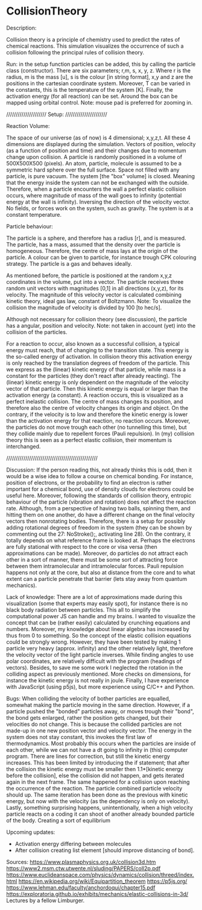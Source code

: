 # CollisionTheory

Description: 

Collision theory is a principle of chemistry used to predict the rates of chemical reactions. 
This simulation visualizes the occurrence of such a collision following the principal rules of collision theory.

Run: 
in the setup function particles can be added, this by calling the particle class (constructor). There are six parameters; r,m, s, x, y, z. Where r is the radius, m is the mass [u], s is the colour [in string format], x,y and z are the positions in the cartesian coordinate system. Moreover, T can be varied in the constants, this is the temperature of the system [K]. Finally, the activation energy (for all reaction) can be set. Around the box can be mapped using orbital control.
Note: mouse pad is preferred for zooming in.

///////////////////// Setup: //////////////////////

Reaction Volume:

The space of our universe (as of now) is 4 dimensional; x,y,z,t. All these 4 dimensions are displayed during the simulation. 
Vectors of position, velocity (as a function of position and time) and their changes due to momentum change upon collision. 
A particle is randomly positioned in a volume of 500X500X500 (pixels). An atom, particle, molecule is assumed to be a symmetric hard sphere over the full surface.
Space not filled with any particle, is pure vacuum. The system [the "box" volume] is closed. Meaning that the energy inside the system can not be exchanged with the outside.
Therefore, when a particle encounters the wall a perfect elastic collision occurs, where magnitude of mass of the wall goes to infinity (potential energy at the wall is infinity).
Inversing the direction of the velocity vector. No fields, or forces work on the system, such as gravity. The system is at a constant temperature. 

Particle behaviour:

The particle is a sphere, and therefore has a radius [r], and is measured. The particle, has a mass, assumed that the density over the particle is homogeneous. 
Therefore, the centre of mass lays at the origin of the particle. A colour can be given to particle, for instance trough CPK colouring strategy. 
The particle is a gas and behaves ideally.

As mentioned before, the particle is positioned at the random x,y,z coordinates in the volume, put into a vector.
The particle receives three random unit vectors with magnitudes [0,1] in all directions (x,y,z), for its velocity. 
The magnitude of this velocity vector is calculated combining kinetic theory, ideal gas law, constant of Boltzmann.
Note: To visualize the collision the magnitude of velocity is divided by 100 [to hec/s].

Although not necessary for collision theory (see discussion), the particle has a angular, position and velocity.
Note: not taken in account (yet) into the collision of the particles. 

For a reaction to occur, also known as a successful collision, a typical energy must reach, that of changing to the transition state. 
This energy is the so-called energy of activation. In collision theory this activation energy is only reached by the translation degrees of freedom of the particle.
This we express as the (linear) kinetic energy of that particle, while mass is a constant for the particles (they don't react after already reacting). 
The (linear) kinetic energy is only dependent on the magnitude of the velocity vector of that particle. Then this kinetic energy is equal or larger than the activation energy (a constant).
A reaction occurs, this is visualized as a perfect inelastic collision. The centre of mass changes its position, and therefore also the centre of velocity changes its origin and object.
On the contrary, if the velocity is to low and therefore the kinetic energy is lower than the activation energy for that reaction, no reaction occurs.
Moreover, the particles do not move trough each other (no tunnelling this time), but they collide mainly due to repellent forces (Pauli repulsion).
In (my) collision theory this is seen as a perfect elastic collision, their momentum is interchanged. 

////////////////////////////////////////////////

Discussion: 
If the person reading this, not already thinks this is odd, then it would be a wise idea to follow a course on chemical bonding. 
For instance, position of electrons, or the probability to find an electron is rather important for a chemical bond, use of density clouds for electrons could be useful here. 
Moreover, following the standards of collision theory, entropic behaviour of the particle (vibration and rotation) does not affect the reaction rate.
Although, from a perspective of having two balls, spinning them, and hitting them on one another, do have a different change on the final velocity vectors then nonrotating bodies.
Therefore, there is a setup for possibly adding rotational degrees of freedom in the system (they can be shown by commenting out the 27: NoStroke();, activating line 28).
On the contrary, it totally depends on what reference frame is looked at. Perhaps the electrons are fully stational with respect to the core or visa versa (then approximations can be made).
Moreover, do particles do not attract each other in a sort of manner, there must be some sort of attracting force between them intramolecular and intramolecular forces.
Pauli repulsion happens not only at the core, but also at distance from the core and to what extent can a particle penetrate that barrier (lets stay away from quantum mechanics).

Lack of knowledge:
There are a lot of approximations made during this visualization (some that experts may easily spot), for instance there is no black body radiation between particles. 
This all to simplify the computational power JS can handle and my brains. I wanted to visualize the concept that can be (rather easily) calculated by crunching equations and numbers.
Moreover, my knowledge about linear algebra has increased by thus from 0 to something. So the concept of the elastic collision equations could be strongly wrong.
However, they have been tested by making 1 particle very heavy (approx. infinity) and the other relatively light, therefore the velocity vector of the light particle inverses.
While finding angles to use polar coordinates, are relatively difficult with the program (headings of vectors). Besides, to save me some work I neglected the rotation in the colliding aspect as previously mentioned. More checks on dimensions, for instance the kinetic energy is not really in joule. 
Finally, I have experience with JavaScript (using p5js), but more experience using C/C++ and Python.

Bugs:
When colliding the velocity of bother particles are equalled, somewhat making the particle moving in the same direction. 
However, if a particle pushed the "bonded" particles away, or moves trough their "bond", the bond gets enlarged, rather the position gets changed, but their velocities do not change.
This is because the collided particles are not made-up in one new position vector and velocity vector.
The energy in the system does not stay constant, this invokes the first law of thermodynamics. Most probably this occurs when the particles are inside of each other,
while we can not have a dt going to infinity in (this) computer program. There are lines for correction, but still the kinetic energy increases. 
This has been limited by introducing the if statement; that after the collision the kinetic energy must be smaller then 1.1*[kinetic energy before the collision], else the collision did not happen, and gets iterated again in the next frame. The same happened for a collision upon reaching the occurrence of the reaction. The particle combined particle velocity should up.  The same iteration has been done as the previous with kinetic energy, but now with the velocity (as the dependency is only on velocity). 
Lastly, something surprising happens, unintentionally, when a high velocity particle reacts on a coding it can shoot of another already bounded particle of the body. Creating a sort of equilibrium

Upcoming updates:
* Activation energy differing between molecules
* After collision creating list element [should improve distancing of bond]. 

Sources:
https://www.plasmaphysics.org.uk/collision3d.htm
https://www2.msm.ctw.utwente.nl/sluding/PAPERS/coll2p.pdf
https://www.euclideanspace.com/physics/dynamics/collision/threed/index.html
https://en.wikipedia.org/wiki/Equipartition_theorem
https://p5js.org/
https://www.lehman.edu/faculty/anchordoqui/chapter15.pdf
https://exploratoria.github.io/exhibits/mechanics/elastic-collisions-in-3d/
Lectures by a fellow Limburger.
